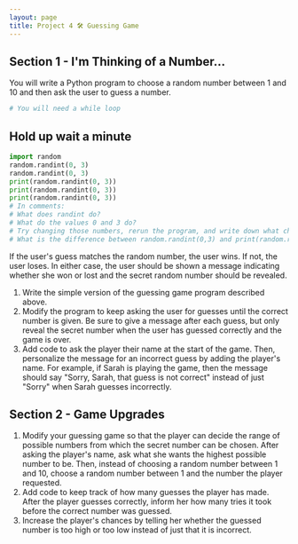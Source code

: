 ```yaml
---
layout: page
title: Project 4 🛠 Guessing Game
---
```


## Section 1 - I'm Thinking of a Number...
You will write a Python program to choose a random number between 1 and 10 and then ask the user to guess a number.

```python
# You will need a while loop
```

## <span class="mega-octicon octicon-alert"></span> Hold up wait a minute
```python
import random
random.randint(0, 3)
random.randint(0, 3)
print(random.randint(0, 3))
print(random.randint(0, 3))
print(random.randint(0, 3))
# In comments:
# What does randint do?
# What do the values 0 and 3 do?
# Try changing those numbers, rerun the program, and write down what changed.
# What is the difference between random.randint(0,3) and print(random.randint(0,3))?
```


If the user's guess matches the random number, the user wins. If not, the user loses. In either case, the user should be shown a message indicating whether she won or lost and the secret random number should be revealed.

1. Write the simple version of the guessing game program described above.
2. Modify the program to keep asking the user for guesses until the correct number is given. Be sure to give a message after each guess, but only reveal the secret number when the user has guessed correctly and the game is over.
3. Add code to ask the player their name at the start of the game. Then, personalize the message for an incorrect guess by adding the player's name. For example, if Sarah is playing the game, then the message should say "Sorry, Sarah, that guess is not correct" instead of just "Sorry" when Sarah guesses incorrectly.

## Section 2 - Game Upgrades
1. Modify your guessing game so that the player can decide the range of possible numbers from which the secret number can be chosen. After asking the player's name, ask what she wants the highest possible number to be. Then, instead of choosing a random number between 1 and 10, choose a random number between 1 and the number the player requested.
2. Add code to keep track of how many guesses the player has made. After the player guesses correctly, inform her how many tries it took before the correct number was guessed.
3. Increase the player's chances by telling her whether the guessed number is too high or too low instead of just that it is incorrect.
